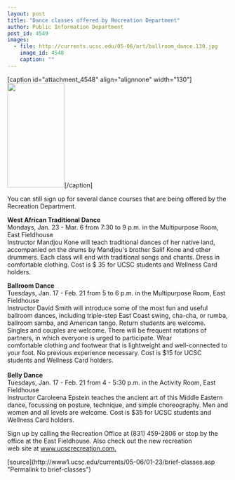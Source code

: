 ```yaml
---
layout: post
title: "Dance classes offered by Recreation Department"
author: Public Information Department
post_id: 4549
images:
  - file: http://currents.ucsc.edu/05-06/art/ballroom_dance.130.jpg
    image_id: 4548
    caption: ""
---
```


[caption id="attachment_4548" align="alignnone" width="130"]<a href="http://localhost/mysite/wp-content/uploads/2006/01/ballroom_dance.130.jpg"><img class="size-full wp-image-4548" src="http://localhost/mysite/wp-content/uploads/2006/01/ballroom_dance.130.jpg" alt="" width="130" height="238" /></a>[/caption]
<a name="content" id="content"></a>
<p>
  You can still sign up for several dance courses that are being offered by the Recreation Department.
</p>
<p>
  <b>West African Traditional Dance<br></b>Mondays, Jan. 23 - Mar. 6 from 7:30 to 9 p.m. in the Multipurpose Room, East Fieldhouse<br>
  Instructor Mandjou Kone will teach traditional dances of her native land, accompanied on the drums by Mandjou's brother Salif Kone and other drummers. Each class will end with traditional songs and chants. Dress in comfortable clothing. Cost is $ 35 for UCSC students and Wellness Card holders.
</p>
<p>
  <b>Ballroom Dance<br></b>Tuesdays, Jan. 17 - Feb. 21 from 5 to 6 p.m. in the Multipurpose Room, East Fieldhouse<br>
  Instructor David Smith will introduce some of the most fun and useful ballroom dances, including triple-step East Coast swing, cha-cha, or rumba, ballroom samba, and American tango. Return students are welcome. Singles and couples are welcome. There will be frequent rotations of partners, in which everyone is urged to participate. Wear<br>
  comfortable clothing and footwear that is lightweight and well-connected to your foot. No previous experience necessary. Cost is $15 for UCSC students and Wellness Card holders.<br>
  <br>
  <b>Belly Dance</b><br>
  Tuesdays, Jan. 17 - Feb. 21 from 4 - 5:30 p.m. in the Activity Room, East Fieldhouse<br>
  Instructor Caroleena Epstein teaches the ancient art of this Middle Eastern dance, focussing on posture, technique, and simple choreography. Men and women and all levels are welcome. Cost is $35 for UCSC students and Wellness Card holders.
</p>
<p>
  Sign up by calling the Recreation Office at (831) 459-2806 or stop by the office at the East Fieldhouse. Also check out the new recreation<br>
  web site at <a href="http://www.ucscrecreation.com">www.ucscrecreation.com.</a>
</p>
[source](http://www1.ucsc.edu/currents/05-06/01-23/brief-classes.asp "Permalink to brief-classes")
